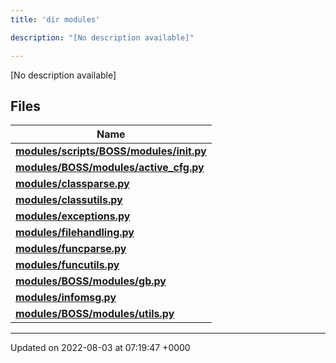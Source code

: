 ```yaml
---
title: 'dir modules'

description: "[No description available]"

---
```







[No description available]

## Files

| Name           |
| -------------- |
| **[modules/scripts/BOSS/modules/__init__.py](/documentation/code/gambit_2.2/files/scripts_2boss_2modules_2____init_____8py/#file-scripts/boss/modules/--init--.py)**  |
| **[modules/BOSS/modules/active_cfg.py](/documentation/code/gambit_2.2/files/boss_2modules_2active__cfg_8py/#file-boss/modules/active-cfg.py)**  |
| **[modules/classparse.py](/documentation/code/gambit_2.2/files/classparse_8py/#file-classparse.py)**  |
| **[modules/classutils.py](/documentation/code/gambit_2.2/files/classutils_8py/#file-classutils.py)**  |
| **[modules/exceptions.py](/documentation/code/gambit_2.2/files/exceptions_8py/#file-exceptions.py)**  |
| **[modules/filehandling.py](/documentation/code/gambit_2.2/files/filehandling_8py/#file-filehandling.py)**  |
| **[modules/funcparse.py](/documentation/code/gambit_2.2/files/funcparse_8py/#file-funcparse.py)**  |
| **[modules/funcutils.py](/documentation/code/gambit_2.2/files/funcutils_8py/#file-funcutils.py)**  |
| **[modules/BOSS/modules/gb.py](/documentation/code/gambit_2.2/files/boss_2modules_2gb_8py/#file-boss/modules/gb.py)**  |
| **[modules/infomsg.py](/documentation/code/gambit_2.2/files/infomsg_8py/#file-infomsg.py)**  |
| **[modules/BOSS/modules/utils.py](/documentation/code/gambit_2.2/files/boss_2modules_2utils_8py/#file-boss/modules/utils.py)**  |






-------------------------------

Updated on 2022-08-03 at 07:19:47 +0000
